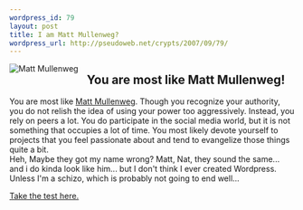 ```yaml
--- 
wordpress_id: 79
layout: post
title: I am Matt Mullenweg?
wordpress_url: http://pseudoweb.net/crypts/2007/09/79/
---
```

<img src="http://technosailor.com/wp-content/uploads/2007/09/matt.jpg" alt="Matt Mullenweg" style="margin: 0pt 15px 15px 0pt; float: left" />
<h2>You are most like Matt Mullenweg!</h2>
You are most like <a href="http://www.photomatt.net/">Matt Mullenweg</a>. Though you recognize your authority, you do not relish the idea of using your power too aggressively. Instead, you rely on peers a lot. You do participate in the social media world, but it is not something that occupies a lot of time. You most likely devote yourself to projects that you feel passionate about and tend to evangelize those things quite a bit.
<br clear="left"/>
Heh, Maybe they got my name wrong? Matt, Nat, they sound the same... and i do kinda look like him... but I don't think I ever created Wordpress. Unless I'm a schizo, which is probably not going to end well...

<a href="http://technosailor.com/the-technosailor-self-importance-test/">Take the test here. </a>
